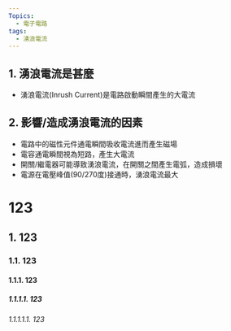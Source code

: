 ```yaml
---
Topics:
  - 電子電路
tags:
  - 湧浪電流
---
```

## 1. 湧浪電流是甚麼

- 湧浪電流(Inrush Current)是電路啟動瞬間產生的大電流

## 2. 影響/造成湧浪電流的因素

- 電路中的磁性元件通電瞬間吸收電流進而產生磁場
- 電容通電瞬間視為短路，產生大電流
- 開關/繼電器可能導致湧浪電流，在開關之間產生電弧，造成損壞
- 電源在電壓峰值(90/270度)接通時，湧浪電流最大

# 123
## 1. 123
### 1.1. 123
#### 1.1.1. 123
##### 1.1.1.1. 123
###### 1.1.1.1.1. 123
